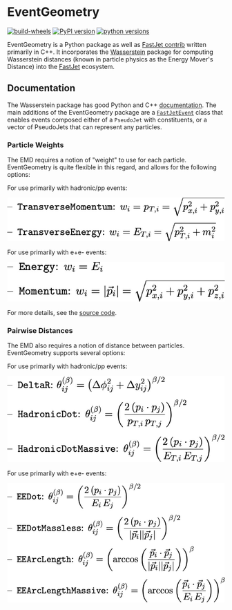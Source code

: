 # EventGeometry

[![build-wheels](https://github.com/pkomiske/EventGeometry/actions/workflows/build-wheels.yml/badge.svg)](https://github.com/pkomiske/EventGeometry/actions)
[![PyPI version](https://badge.fury.io/py/EventGeometry.svg)](https://pypi.org/project/EventGeometry/)
[![python versions](https://img.shields.io/pypi/pyversions/EventGeometry)](https://pypi.org/project/EventGeometry/)

EventGeometry is a Python package as well as [FastJet contrib](https://fastjet.hepforge.org/contrib/) written primarily in C++. It incorporates the [Wasserstein](https://pkomiske.github.io/Wasserstein/) package for computing Wasserstein distances (known in particle physics as the Energy Mover's Distance) into the [FastJet](http://fastjet.fr) ecosystem.

## Documentation

The Wasserstein package has good Python and C++ [documentation](https://pkomiske.github.io/Wasserstein/docs/emd/). The main additions of the EventGeometry package are a [`FastJetEvent`](https://github.com/pkomiske/EventGeometry/blob/main/EventGeometry.hh#L123-L183) class that enables events composed either of a `PseudoJet` with constituents, or a vector of PseudoJets that can represent any particles.

### Particle Weights

The EMD requires a notion of "weight" to use for each particle. EventGeometry is quite flexible in this regard, and allows for the following options:

For use primarily with hadronic/pp events:

<img src="images/HadronicWeights.jpeg" alt="Hadronic particle weights" width="600"/>

For use primarily with e+e- events:

<img src="images/EEWeights.jpeg" alt="EE particle weights" width="600"/>

For more details, see the [source code](https://github.com/pkomiske/EventGeometry/blob/main/EventGeometry.hh#L186-L237).

### Pairwise Distances

The EMD also requires a notion of distance between particles. EventGeometry supports several options:

For use primarily with hadronic/pp events:

<img src="images/HadronicMeasures.jpeg" alt="Hadronic pairwise distance measures" width="600"/>

For use primarily with e+e- events:

<img src="images/EEMeasures.jpeg" alt="EE pairwise distance measures" width="600"/>


